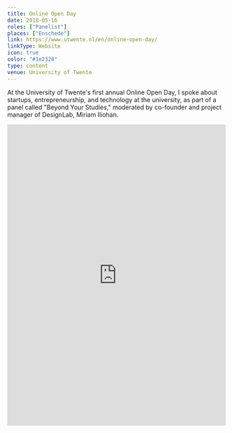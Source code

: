 ```yaml
---
title: Online Open Day
date: 2018-05-16
roles: ["Panelist"]
places: ["Enschede"]
link: https://www.utwente.nl/en/online-open-day/
linkType: Website
icon: true
color: "#1e2328"
type: content
venue: University of Twente
---
```


At the University of Twente's first annual Online Open Day, I spoke about startups, entrepreneurship, and technology at the university, as part of a panel called "Beyond Your Studies," moderated by co-founder and project manager of DesignLab, Miriam Iliohan.

<!--more-->

<div class="two-images">
	<div><img alt="" src="/images/events/online-open-day/screen1.png"></div>
	<div><img alt="" src="/images/events/online-open-day/screen2.png"></div>
</div>

<iframe src="https://www.facebook.com/plugins/post.php?href=https%3A%2F%2Fwww.facebook.com%2FUT.Greece%2Fphotos%2Fa.398112256929151.96158.121044044635975%2F1950504521689909%2F%3Ftype%3D3&width=500" width="500" height="689" style="border:none;overflow:hidden" scrolling="no" frameborder="0" allowTransparency="true" allow="encrypted-media"></iframe>